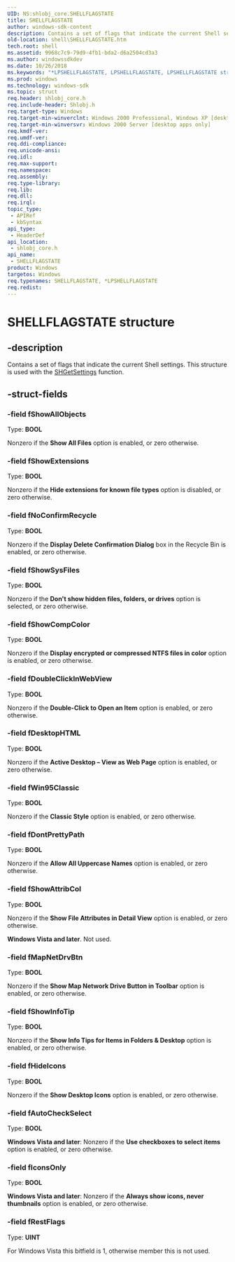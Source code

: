 ```yaml
---
UID: NS:shlobj_core.SHELLFLAGSTATE
title: SHELLFLAGSTATE
author: windows-sdk-content
description: Contains a set of flags that indicate the current Shell settings. This structure is used with the SHGetSettings function.
old-location: shell\SHELLFLAGSTATE.htm
tech.root: shell
ms.assetid: 9968c7c9-79d9-4fb1-bda2-d6a2504cd3a3
ms.author: windowssdkdev
ms.date: 10/26/2018
ms.keywords: "*LPSHELLFLAGSTATE, LPSHELLFLAGSTATE, LPSHELLFLAGSTATE structure pointer [Windows Shell], SHELLFLAGSTATE, SHELLFLAGSTATE structure [Windows Shell], _win32_SHELLFLAGSTATE, shell.SHELLFLAGSTATE, shlobj_core/LPSHELLFLAGSTATE, shlobj_core/SHELLFLAGSTATE"
ms.prod: windows
ms.technology: windows-sdk
ms.topic: struct
req.header: shlobj_core.h
req.include-header: Shlobj.h
req.target-type: Windows
req.target-min-winverclnt: Windows 2000 Professional, Windows XP [desktop apps only]
req.target-min-winversvr: Windows 2000 Server [desktop apps only]
req.kmdf-ver: 
req.umdf-ver: 
req.ddi-compliance: 
req.unicode-ansi: 
req.idl: 
req.max-support: 
req.namespace: 
req.assembly: 
req.type-library: 
req.lib: 
req.dll: 
req.irql: 
topic_type:
 - APIRef
 - kbSyntax
api_type:
 - HeaderDef
api_location:
 - shlobj_core.h
api_name:
 - SHELLFLAGSTATE
product: Windows
targetos: Windows
req.typenames: SHELLFLAGSTATE, *LPSHELLFLAGSTATE
req.redist: 
---
```


# SHELLFLAGSTATE structure


## -description


Contains a set of flags that indicate the current Shell settings. This structure is used with the <a href="https://msdn.microsoft.com/728a4004-f35d-4592-baf1-456a613a3344">SHGetSettings</a> function.


## -struct-fields




### -field fShowAllObjects

Type: <b>BOOL</b>

Nonzero if the <b>Show All Files</b> option is enabled, or zero otherwise.


### -field fShowExtensions

Type: <b>BOOL</b>

Nonzero if the <b>Hide extensions for known file types</b> option is disabled, or zero otherwise.


### -field fNoConfirmRecycle

Type: <b>BOOL</b>

Nonzero if the <b>Display Delete Confirmation Dialog</b> box in the Recycle Bin is enabled, or zero otherwise.


### -field fShowSysFiles

Type: <b>BOOL</b>

Nonzero if the <b>Don't show hidden files, folders, or drives</b> option is selected, or zero otherwise.


### -field fShowCompColor

Type: <b>BOOL</b>

Nonzero if the <b>Display encrypted or compressed NTFS files in color</b> option is enabled, or zero otherwise.


### -field fDoubleClickInWebView

Type: <b>BOOL</b>

Nonzero if the <b>Double-Click to Open an Item</b> option is enabled, or zero otherwise.


### -field fDesktopHTML

Type: <b>BOOL</b>

Nonzero if the <b>Active Desktop – View as Web Page</b> option is enabled, or zero otherwise.


### -field fWin95Classic

Type: <b>BOOL</b>

Nonzero if the <b>Classic Style</b> option is enabled, or zero otherwise.


### -field fDontPrettyPath

Type: <b>BOOL</b>

Nonzero if the <b>Allow All Uppercase Names</b> option is enabled, or zero otherwise.


### -field fShowAttribCol

Type: <b>BOOL</b>

Nonzero if the <b>Show File Attributes in Detail View</b> option is enabled, or zero otherwise. 
                    

<b>Windows Vista and later</b>. Not used.


### -field fMapNetDrvBtn

Type: <b>BOOL</b>

Nonzero if the <b>Show Map Network Drive Button in Toolbar</b> option is enabled, or zero otherwise.


### -field fShowInfoTip

Type: <b>BOOL</b>

Nonzero if the <b>Show Info Tips for Items in Folders &amp; Desktop</b> option is enabled, or zero otherwise.


### -field fHideIcons

Type: <b>BOOL</b>

Nonzero if the <b>Show Desktop Icons</b> option is enabled, or zero otherwise.


### -field fAutoCheckSelect

Type: <b>BOOL</b>

<b>Windows Vista and later</b>: Nonzero if the <b>Use checkboxes to select  items</b> option is enabled, or zero otherwise.


### -field fIconsOnly

Type: <b>BOOL</b>

<b>Windows Vista and later</b>: Nonzero if the <b>Always show icons, never thumbnails</b> option is enabled, or zero otherwise.


### -field fRestFlags

Type: <b>UINT</b>

For Windows Vista this bitfield is 1, otherwise member this is not used.

